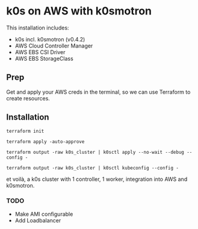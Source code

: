 # k0s on AWS with k0smotron

This installation includes:
- k0s incl. k0smotron (v0.4.2)
- AWS Cloud Controller Manager
- AWS EBS CSI Driver
- AWS EBS StorageClass

## Prep

Get and apply your AWS creds in the terminal, so we can use Terraform to create resources. 

## Installation

```terraform init```

```terraform apply -auto-approve```

```terraform output -raw k0s_cluster | k0sctl apply --no-wait --debug --config -```

```terraform output -raw k0s_cluster | k0sctl kubeconfig --config -```

et voilà, a k0s cluster with 1 controller, 1 worker, integration into AWS and k0smotron.


### TODO
- Make AMI configurable
- Add Loadbalancer